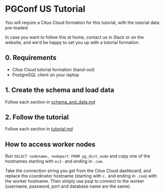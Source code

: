 # PGConf US Tutorial

You will require a Citus Cloud formation for this tutorial, with the tutorial data pre-loaded.

In case you want to follow this at home, contact us in Slack or on the website,
and we'd be happy to set you up with a tutorial formation.

## 0. Requirements

* Citus Cloud tutorial formation (hand-out)
* PostgreSQL client on your laptop

## 1. Create the schema and load data

Follow each section in [schema_and_data.md](https://github.com/citusdata/pgconfus-tutorial-multi-tenant/blob/master/schema_and_data.md)

## 2. Follow the tutorial

Follow each section in [tutorial.md](https://github.com/citusdata/pgconfus-tutorial-multi-tenant/blob/master/tutorial.md)

## How to access worker nodes

Run `SELECT nodename, nodeport FROM pg_dist_node` and copy one of the hostnames starting with `ec2-` and ending in `.com`.

Take the connection string you get from the Citus Cloud dashboard, and replace the coordinator hostname (starting with `c.` and ending in `.com`) with the worker hostname. Then simply use psql to connect to the worker (username, password, port and database name are the same).
